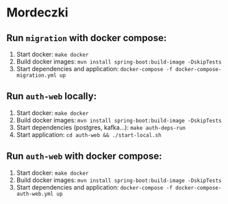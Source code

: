 # Mordeczki 

## Run `migration` with docker compose:
1. Start docker: `make docker`
2. Build docker images: `mvn install spring-boot:build-image -DskipTests`
3. Start dependencies and application: `docker-compose -f docker-compose-migration.yml up`


## Run `auth-web` locally:
1. Start docker: `make docker`
2. Build docker images: `mvn install spring-boot:build-image -DskipTests`
3. Start dependencies (postgres, kafka...): `make auth-deps-run`
4. Start application: `cd auth-web && ./start-local.sh`

## Run `auth-web` with docker compose:
1. Start docker: `make docker`
2. Build docker images: `mvn install spring-boot:build-image -DskipTests`
3. Start dependencies and application: `docker-compose -f docker-compose-auth-web.yml up`


